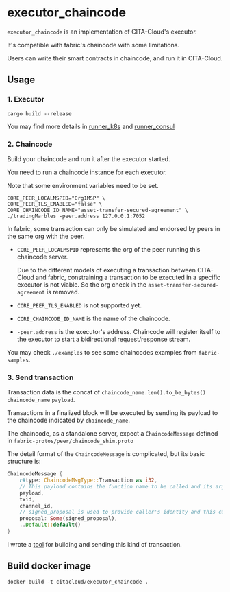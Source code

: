 # executor_chaincode
`executor_chaincode` is an implementation of CITA-Cloud's executor. 

It's compatible with fabric's chaincode with some limitations.

Users can write their smart contracts in chaincode, and run it in CITA-Cloud. 

## Usage

### 1. Executor

```
cargo build --release
```

You may find more details in [runner_k8s](https://github.com/cita-cloud/runner_k8s) and [runner_consul](https://github.com/cita-cloud/runner_consul)

### 2. Chaincode

Build your chaincode and run it after the executor started.

You need to run a chaincode instance for each executor.

Note that some environment variables need to be set.
```
CORE_PEER_LOCALMSPID="Org1MSP" \
CORE_PEER_TLS_ENABLED="false" \
CORE_CHAINCODE_ID_NAME="asset-transfer-secured-agreement" \
./tradingMarbles -peer.address 127.0.0.1:7052
```
In fabric, some transaction can only be simulated and endorsed by peers in the same org with the peer.

* `CORE_PEER_LOCALMSPID` represents the org of the peer running this chaincode server.

    Due to the different models of executing a transaction between CITA-Cloud and fabric, constraining a transaction to be executed in a specific executor is not viable. So the org check in the `asset-transfer-secured-agreement` is removed.

* `CORE_PEER_TLS_ENABLED` is not supported yet.

* `CORE_CHAINCODE_ID_NAME` is the name of the chaincode.

* `-peer.address` is the executor's address. Chaincode will register itself to the executor to start a bidirectional request/response stream.

You may check `./examples` to see some chaincodes examples from `fabric-samples`.

### 3. Send transaction

Transaction data is the concat of `chaincode_name.len().to_be_bytes()` `chaincode_name` `payload`.

Transactions in a finalized block will be executed by sending its payload to the chaincode indicated by `chaincode_name`.

The chaincode, as a standalone server, expect a `ChaincodeMessage` defined in `fabric-protos/peer/chaincode_shim.proto`

The detail format of the `ChaincodeMessage` is complicated, but its basic structure is:

```rust
ChaincodeMessage {
    r#type: ChaincodeMsgType::Transaction as i32,
    // This payload contains the function name to be called and its args.
    payload,
    txid,
    channel_id,
    // signed_proposal is used to provide caller's identity and this call's private data.
    proposal: Some(signed_proposal),
    ..Default::default()
}
```

I wrote a [tool](https://github.com/cita-cloud/chaincode_invoker) for building and sending this kind of transaction.


## Build docker image
```
docker build -t citacloud/executor_chaincode .
```
